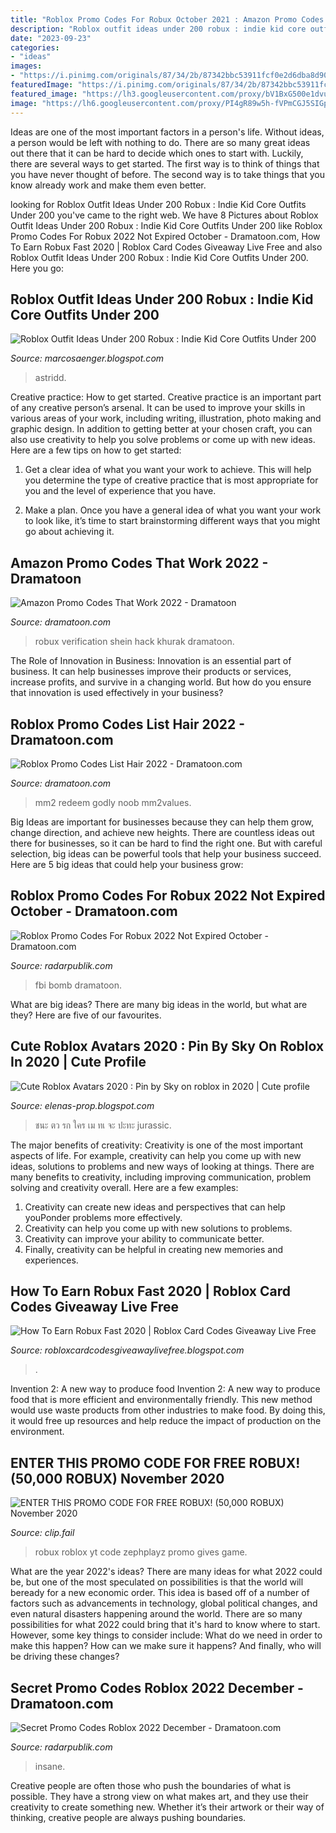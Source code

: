 ```yaml
---
title: "Roblox Promo Codes For Robux October 2021 : Amazon Promo Codes That Work 2022"
description: "Roblox outfit ideas under 200 robux : indie kid core outfits under 200"
date: "2023-09-23"
categories:
- "ideas"
images:
- "https://i.pinimg.com/originals/87/34/2b/87342bbc53911fcf0e2d6dba8d90dfce.jpg"
featuredImage: "https://i.pinimg.com/originals/87/34/2b/87342bbc53911fcf0e2d6dba8d90dfce.jpg"
featured_image: "https://lh3.googleusercontent.com/proxy/bV1BxG500e1dvuB6KQqM31Q2pEdttTelhANzmYDjnFanaQYufqjuEumuUovyvfvIbRlhr_Pg9Gh-yNxQ-OoHJfj9NQDCnp0n=w1200-h630-pd"
image: "https://lh6.googleusercontent.com/proxy/PI4gR89w5h-fVPmCGJ5SIGpNmR8t24_uelqfqb-jJRDGMw4Zx3TEdMAKL8l1oXsBj2x5OS-FNhMaWUQUPeYpPQEt6GLDHj4Y=w1200-h630-pd"
---
```



Ideas are one of the most important factors in a person's life. Without ideas, a person would be left with nothing to do. There are so many great ideas out there that it can be hard to decide which ones to start with. Luckily, there are several ways to get started. The first way is to think of things that you have never thought of before. The second way is to take things that you know already work and make them even better.

	

		
looking for Roblox Outfit Ideas Under 200 Robux : Indie Kid Core Outfits Under 200 you've came to the right web. We have 8 Pictures about Roblox Outfit Ideas Under 200 Robux : Indie Kid Core Outfits Under 200 like Roblox Promo Codes For Robux 2022 Not Expired October - Dramatoon.com, How To Earn Robux Fast 2020 | Roblox Card Codes Giveaway Live Free and also Roblox Outfit Ideas Under 200 Robux : Indie Kid Core Outfits Under 200. Here you go:
		
    
## Roblox Outfit Ideas Under 200 Robux : Indie Kid Core Outfits Under 200

<img loading=lazy src="https://lh6.googleusercontent.com/proxy/8-1YI3YGVSW60I6lRipWu2jO709CsMPwVM933B7P1osapejnbr9GaucYFweEeoiC6xPxJSkhgANBdwBqOeOSYJL0vtmrSZ-TL5qJUWVNJn52cg=w1200-h630-p-k-no-nu" onerror="this.onerror=null;this.src='https://tse1.mm.bing.net/th?id=OIP.2_CNwkUC7lxlNjMoprXzbAHaD4&amp;pid=15.1';" alt="Roblox Outfit Ideas Under 200 Robux : Indie Kid Core Outfits Under 200">

_Source: marcosaenger.blogspot.com_

>astridd. 

	

Creative practice: How to get started.
Creative practice is an important part of any creative person’s arsenal. It can be used to improve your skills in various areas of your work, including writing, illustration, photo making and graphic design. In addition to getting better at your chosen craft, you can also use creativity to help you solve problems or come up with new ideas. Here are a few tips on how to get started:
1. Get a clear idea of what you want your work to achieve. This will help you determine the type of creative practice that is most appropriate for you and the level of experience that you have.

2. Make a plan. Once you have a general idea of what you want your work to look like, it’s time to start brainstorming different ways that you might go about achieving it.

    
## Amazon Promo Codes That Work 2022 - Dramatoon

<img loading=lazy src="https://i.pinimg.com/736x/8a/65/75/8a65756425c4bbcf624d37f5cc54af5a.jpg" onerror="this.onerror=null;this.src='https://tse1.mm.bing.net/th?id=OIP.yL-8SGlrMdFgReqNpEfCxQHaMG&amp;pid=15.1';" alt="Amazon Promo Codes That Work 2022 - Dramatoon">

_Source: dramatoon.com_

>robux verification shein hack khurak dramatoon. 

	

The Role of Innovation in Business:
Innovation is an essential part of business. It can help businesses improve their products or services, increase profits, and survive in a changing world. But how do you ensure that innovation is used effectively in your business?

    
## Roblox Promo Codes List Hair 2022 - Dramatoon.com

<img loading=lazy src="https://i.ytimg.com/vi/JmOFWU0N88c/maxresdefault.jpg" onerror="this.onerror=null;this.src='https://tse1.mm.bing.net/th?id=OIP.gJB80P6C4d4XJboF4OEATAHaEK&amp;pid=15.1';" alt="Roblox Promo Codes List Hair 2022 - Dramatoon.com">

_Source: dramatoon.com_

>mm2 redeem godly noob mm2values. 

	

Big Ideas are important for businesses because they can help them grow, change direction, and achieve new heights. There are countless ideas out there for businesses, so it can be hard to find the right one. But with careful selection, big ideas can be powerful tools that help your business succeed. Here are 5 big ideas that could help your business grow: 

    
## Roblox Promo Codes For Robux 2022 Not Expired October - Dramatoon.com

<img loading=lazy src="https://i.pinimg.com/originals/87/34/2b/87342bbc53911fcf0e2d6dba8d90dfce.jpg" onerror="this.onerror=null;this.src='https://tse1.mm.bing.net/th?id=OIP.GpiqZPPd9GJIbknwtHQ6PAHaEK&amp;pid=15.1';" alt="Roblox Promo Codes For Robux 2022 Not Expired October - Dramatoon.com">

_Source: radarpublik.com_

>fbi bomb dramatoon. 

	

What are big ideas?
There are many big ideas in the world, but what are they? Here are five of our favourites.

    
## Cute Roblox Avatars 2020 : Pin By Sky On Roblox In 2020 | Cute Profile

<img loading=lazy src="https://lh6.googleusercontent.com/proxy/PI4gR89w5h-fVPmCGJ5SIGpNmR8t24_uelqfqb-jJRDGMw4Zx3TEdMAKL8l1oXsBj2x5OS-FNhMaWUQUPeYpPQEt6GLDHj4Y=w1200-h630-pd" onerror="this.onerror=null;this.src='https://tse3.mm.bing.net/th?id=OIP.D4x3oMTyveGWOyRh8y3n7QHaD4&amp;pid=15.1';" alt="Cute Roblox Avatars 2020 : Pin by Sky on roblox in 2020 | Cute profile">

_Source: elenas-prop.blogspot.com_

>ชนะ ตว รก ใคร เม ทเ จะ ปะทะ jurassic. 

	

The major benefits of creativity:
Creativity is one of the most important aspects of life. For example, creativity can help you come up with new ideas, solutions to problems and new ways of looking at things. There are many benefits to creativity, including improving communication, problem solving and creativity overall. Here are a few examples:
1) Creativity can create new ideas and perspectives that can help youPonder problems more effectively.
2) Creativity can help you come up with new solutions to problems.
3) Creativity can improve your ability to communicate better.
4) Finally, creativity can be helpful in creating new memories and experiences.

    
## How To Earn Robux Fast 2020 | Roblox Card Codes Giveaway Live Free

<img loading=lazy src="https://lh3.googleusercontent.com/proxy/bV1BxG500e1dvuB6KQqM31Q2pEdttTelhANzmYDjnFanaQYufqjuEumuUovyvfvIbRlhr_Pg9Gh-yNxQ-OoHJfj9NQDCnp0n=w1200-h630-pd" onerror="this.onerror=null;this.src='https://tse4.mm.bing.net/th?id=OIP.lndacjkEEr8mVITDQ_AsbQHaD4&amp;pid=15.1';" alt="How To Earn Robux Fast 2020 | Roblox Card Codes Giveaway Live Free">

_Source: robloxcardcodesgiveawaylivefree.blogspot.com_

>. 

	

Invention 2: A new way to produce food
Invention 2: A new way to produce food that is more efficient and environmentally friendly. This new method would use waste products from other industries to make food. By doing this, it would free up resources and help reduce the impact of production on the environment.

    
## ENTER THIS PROMO CODE FOR FREE ROBUX! (50,000 ROBUX) November 2020

<img loading=lazy src="https://i.ytimg.com/vi/z4JHhNw4PR8/sddefault.jpg" onerror="this.onerror=null;this.src='https://tse2.mm.bing.net/th?id=OIP.FddT63z0pryY-Y6IY_IZzgHaFj&amp;pid=15.1';" alt="ENTER THIS PROMO CODE FOR FREE ROBUX! (50,000 ROBUX) November 2020">

_Source: clip.fail_

>robux roblox yt code zephplayz promo gives game. 

	

What are the year 2022's ideas?
There are many ideas for what 2022 could be, but one of the most speculated on possibilities is that the world will beready for a new economic order. This idea is based off of a number of factors such as advancements in technology, global political changes, and even natural disasters happening around the world. There are so many possibilities for what 2022 could bring that it's hard to know where to start. However, some key things to consider include: What do we need in order to make this happen? How can we make sure it happens? And finally, who will be driving these changes?

    
## Secret Promo Codes Roblox 2022 December - Dramatoon.com

<img loading=lazy src="https://i.pinimg.com/originals/61/bd/2d/61bd2de62be5d2143b474792ecace18d.jpg" onerror="this.onerror=null;this.src='https://tse1.mm.bing.net/th?id=OIP.ZpMYX8Alm6wXWprBBokY7wHaEK&amp;pid=15.1';" alt="Secret Promo Codes Roblox 2022 December - Dramatoon.com">

_Source: radarpublik.com_

>insane. 

	

Creative people are often those who push the boundaries of what is possible. They have a strong view on what makes art, and they use their creativity to create something new. Whether it’s their artwork or their way of thinking, creative people are always pushing boundaries.

